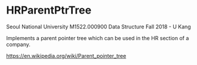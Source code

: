 # HRParentPtrTree
Seoul National University 
M1522.000900 Data Structure 
Fall 2018 - U Kang 

Implements a parent pointer tree which can be used in the HR section of a company.

https://en.wikipedia.org/wiki/Parent_pointer_tree
